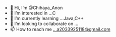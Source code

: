 - 👋 Hi, I’m @Chihaya_Anon
- 👀 I’m interested in ...C
- 🌱 I’m currently learning ...Java,C++
- 💞️ I’m looking to collaborate on ...
- 📫 How to reach me ...a2033925118@gmail.com

<!---
getsorcon/getsorcon is a ✨ special ✨ repository because its `README.md` (this file) appears on your GitHub profile.
You can click the Preview link to take a look at your changes.
--->
